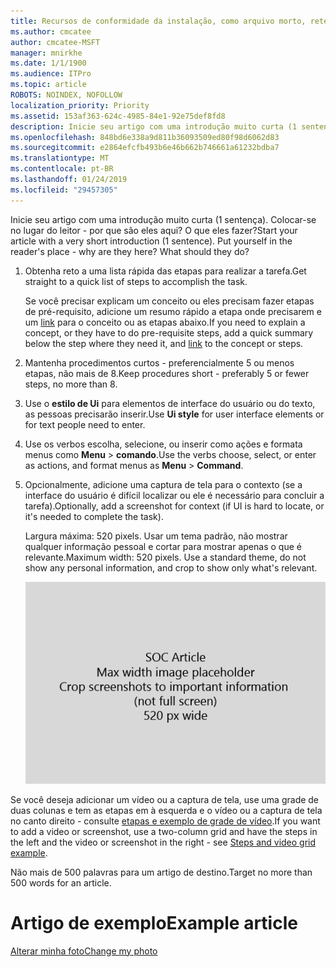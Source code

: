 ```yaml
---
title: Recursos de conformidade da instalação, como arquivo morto, retenção, retenção de litígio, eDiscovery e MDM
ms.author: cmcatee
author: cmcatee-MSFT
manager: mnirkhe
ms.date: 1/1/1900
ms.audience: ITPro
ms.topic: article
ROBOTS: NOINDEX, NOFOLLOW
localization_priority: Priority
ms.assetid: 153af363-624c-4985-84e1-92e75def8fd8
description: Inicie seu artigo com uma introdução muito curta (1 sentença). Colocar-se no lugar do leitor - por que são eles aqui? O que eles fazer?
ms.openlocfilehash: 848bd6e338a9d811b36093509ed80f98d6062d83
ms.sourcegitcommit: e2864efcfb493b6e46b662b746661a61232bdba7
ms.translationtype: MT
ms.contentlocale: pt-BR
ms.lasthandoff: 01/24/2019
ms.locfileid: "29457305"
---
```

<span data-ttu-id="7b7ab-p102">Inicie seu artigo com uma introdução muito curta (1 sentença). Colocar-se no lugar do leitor - por que são eles aqui? O que eles fazer?</span><span class="sxs-lookup"><span data-stu-id="7b7ab-p102">Start your article with a very short introduction (1 sentence). Put yourself in the reader's place - why are they here? What should they do?</span></span> 
  
1. <span data-ttu-id="7b7ab-108">Obtenha reto a uma lista rápida das etapas para realizar a tarefa.</span><span class="sxs-lookup"><span data-stu-id="7b7ab-108">Get straight to a quick list of steps to accomplish the task.</span></span>
    
    <span data-ttu-id="7b7ab-109">Se você precisar explicam um conceito ou eles precisam fazer etapas de pré-requisito, adicione um resumo rápido a etapa onde precisarem e um [link](https://support.office.com/article/f37e7984-cf03-4fde-92d3-82970d7e241b.aspx) para o conceito ou as etapas abaixo.</span><span class="sxs-lookup"><span data-stu-id="7b7ab-109">If you need to explain a concept, or they have to do pre-requisite steps, add a quick summary below the step where they need it, and [link](https://support.office.com/article/f37e7984-cf03-4fde-92d3-82970d7e241b.aspx) to the concept or steps.</span></span> 
    
2. <span data-ttu-id="7b7ab-110">Mantenha procedimentos curtos - preferencialmente 5 ou menos etapas, não mais de 8.</span><span class="sxs-lookup"><span data-stu-id="7b7ab-110">Keep procedures short - preferably 5 or fewer steps, no more than 8.</span></span>
    
3. <span data-ttu-id="7b7ab-111">Use o **estilo de Ui** para elementos de interface do usuário ou do texto, as pessoas precisarão inserir.</span><span class="sxs-lookup"><span data-stu-id="7b7ab-111">Use **Ui style** for user interface elements or for text people need to enter.</span></span> 
    
4. <span data-ttu-id="7b7ab-112">Use os verbos escolha, selecione, ou inserir como ações e formata menus como **Menu** \> **comando**.</span><span class="sxs-lookup"><span data-stu-id="7b7ab-112">Use the verbs choose, select, or enter as actions, and format menus as **Menu** \> **Command**.</span></span>
    
5. <span data-ttu-id="7b7ab-113">Opcionalmente, adicione uma captura de tela para o contexto (se a interface do usuário é difícil localizar ou ele é necessário para concluir a tarefa).</span><span class="sxs-lookup"><span data-stu-id="7b7ab-113">Optionally, add a screenshot for context (if UI is hard to locate, or it's needed to complete the task).</span></span>
    
    <span data-ttu-id="7b7ab-p103">Largura máxima: 520 pixels. Usar um tema padrão, não mostrar qualquer informação pessoal e cortar para mostrar apenas o que é relevante.</span><span class="sxs-lookup"><span data-stu-id="7b7ab-p103">Maximum width: 520 pixels. Use a standard theme, do not show any personal information, and crop to show only what's relevant.</span></span> 
    
    ![Espaço reservado - largura máxima de arte do artigo SOC é 520 pixels](media/7d43d3be-8658-4a5b-aa15-ed62a47a2b24.png)
  
<span data-ttu-id="7b7ab-117">Se você deseja adicionar um vídeo ou a captura de tela, use uma grade de duas colunas e tem as etapas em à esquerda e o vídeo ou a captura de tela no canto direito - consulte [etapas e exemplo de grade de vídeo](https://support.office.com/article/14ce8e82-efa0-47f5-bb84-94f078db3dae.aspx).</span><span class="sxs-lookup"><span data-stu-id="7b7ab-117">If you want to add a video or screenshot, use a two-column grid and have the steps in the left and the video or screenshot in the right - see [Steps and video grid example](https://support.office.com/article/14ce8e82-efa0-47f5-bb84-94f078db3dae.aspx).</span></span> 
  
<span data-ttu-id="7b7ab-118">Não mais de 500 palavras para um artigo de destino.</span><span class="sxs-lookup"><span data-stu-id="7b7ab-118">Target no more than 500 words for an article.</span></span>
  
# <a name="example-article"></a><span data-ttu-id="7b7ab-119">Artigo de exemplo</span><span class="sxs-lookup"><span data-stu-id="7b7ab-119">Example article</span></span>

[<span data-ttu-id="7b7ab-120">Alterar minha foto</span><span class="sxs-lookup"><span data-stu-id="7b7ab-120">Change my photo</span></span>](https://support.office.com/article/555376e0-1fca-49ba-8434-307a0525c767.aspx)
  

